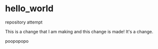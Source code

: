 # hello_world
repository attempt

This is a change that I am making and this change is made!
It's a change.

poopopopo
